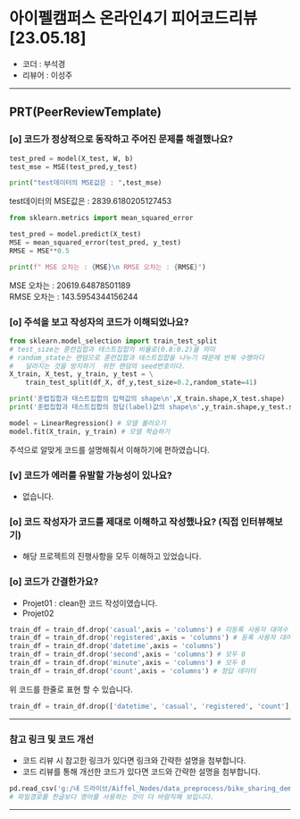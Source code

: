 # 아이펠캠퍼스 온라인4기 피어코드리뷰 [23.05.18]

- 코더 : 부석경
- 리뷰어 : 이성주

---------------------------------------------
## **PRT(PeerReviewTemplate)**

### [o] 코드가 정상적으로 동작하고 주어진 문제를 해결했나요?   

``` python
test_pred = model(X_test, W, b)
test_mse = MSE(test_pred,y_test)

print("test데이터의 MSE값은 : ",test_mse)
```
test데이터의 MSE값은 :  2839.6180205127453

```python
from sklearn.metrics import mean_squared_error

test_pred = model.predict(X_test)
MSE = mean_squared_error(test_pred, y_test)
RMSE = MSE**0.5

print(f" MSE 오차는 : {MSE}\n RMSE 오차는 : {RMSE}")
```
 MSE 오차는 : 20619.64878501189   
 RMSE 오차는 : 143.5954344156244

### [o] 주석을 보고 작성자의 코드가 이해되었나요?
``` python
from sklearn.model_selection import train_test_split
# test_size는 훈련집합과 테스트집합의 비율로(0.8:0.2)을 의미
# random_state는 랜덤으로 훈련집합과 테스트집합을 나누기 때문에 반복 수행마다 
#   달라지는 것을 방지하기  위한 랜덤의 seed번호이다. 
X_train, X_test, y_train, y_test = \
    train_test_split(df_X, df_y,test_size=0.2,random_state=41)

print('훈렵집합과 테스트집합의 입력값의 shape\n',X_train.shape,X_test.shape)
print('훈렵집합과 테스트집합의 정답(label)값의 shape\n',y_train.shape,y_test.shape)
```
``` python
model = LinearRegression() # 모델 불러오기
model.fit(X_train, y_train) # 모델 학습하기
```
주석으로 알맞게 코드를 설명해줘서 이해하기에 편하였습니다.
### [v] 코드가 에러를 유발할 가능성이 있나요?
+ 없습니다.

### [o] 코드 작성자가 코드를 제대로 이해하고 작성했나요? (직접 인터뷰해보기)
+ 해당 프로젝트의 진행사항을 모두 이해하고 있었습니다.
### [o] 코드가 간결한가요?
+ Projet01 : clean한 코드 작성이였습니다.
+ Projet02 
``` python
train_df = train_df.drop('casual',axis = 'columns') # 미등록 사용자 대여수
train_df = train_df.drop('registered',axis = 'columns') # 등록 사용자 대여수
train_df = train_df.drop('datetime',axis = 'columns') 
train_df = train_df.drop('second',axis = 'columns') # 모두 0
train_df = train_df.drop('minute',axis = 'columns') # 모두 0
train_df = train_df.drop('count',axis = 'columns') # 정답 데이터
```
 위 코드를 한줄로 표현 할 수 있습니다. 
``` python
train_df = train_df.drop(['datetime', 'casual', 'registered', 'count'], axis=1)
```

----------------------------------------------
### 참고 링크 및 코드 개선
* 코드 리뷰 시 참고한 링크가 있다면 링크와 간략한 설명을 첨부합니다.
* 코드 리뷰를 통해 개선한 코드가 있다면 코드와 간략한 설명을 첨부합니다.
``` python
pd.read_csv('g:/내 드라이브/Aiffel_Nodes/data_preprocess/bike_sharing_demand/train.csv')
# 파일경로를 한글보다 영어를 사용하는 것이 더 바람직해 보입니다.
```
----------------------------------------------
